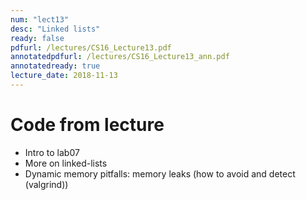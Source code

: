 ```yaml
---
num: "lect13"
desc: "Linked lists"
ready: false
pdfurl: /lectures/CS16_Lecture13.pdf
annotatedpdfurl: /lectures/CS16_Lecture13_ann.pdf
annotatedready: true
lecture_date: 2018-11-13
---
```



# Code from lecture

* Intro to lab07
* More on linked-lists
* Dynamic memory pitfalls: memory leaks (how to avoid and detect (valgrind))
